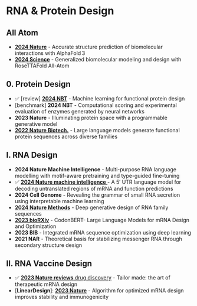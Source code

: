 # RNA & Protein Design

## All Atom

* [**2024 Nature**](https://www.nature.com/articles/s41586-024-07487-w) - Accurate structure prediction of biomolecular interactions with AlphaFold 3
* [**2024 Science**](https://pubmed.ncbi.nlm.nih.gov/38452047/) - Generalized biomolecular modeling and design with RoseTTAFold All-Atom

## 0. Protein Design

* ✅ \[review] [**2024 NBT**](https://www.nature.com/articles/s41587-024-02127-0) - Machine learning for functional protein design
* \[benchmark] **2024 NBT** - Computational scoring and experimental evaluation of enzymes generated by neural networks
* **2023 Nature** - Illuminating protein space with a programmable generative model&#x20;
* [**2022 Nature Biotech.**](https://www.nature.com/articles/s41587-022-01618-2) - Large language models generate functional protein sequences across diverse families

## I. RNA Design&#x20;

* **2024 Nature Machine Intelligence** - Multi-purpose RNA language modelling with motif-aware pretraining and type-guided fine-tuning
* ✅ [**2024 Nature machine intelligence** ](https://www.nature.com/articles/s42256-024-00823-9)- A 5′ UTR language model for decoding untranslated regions of mRNA and function predictions
* **2024 Cell Genome** - Revealing the grammar of small RNA secretion using interpretable machine learning
* [**2024 Nature Methods**](https://www.nature.com/articles/s41592-023-02148-8) - Deep generative design of RNA family sequences
* [**2023 bioRXiv**](https://doi.org/10.1101/2023.09.09.556981) - CodonBERT- Large Language Models for mRNA Design and Optimization
* **2023 BIB** - Integrated mRNA sequence optimization using deep learning
* **2021 NAR** - Theoretical basis for stabilizing messenger RNA through secondary structure design

## II. RNA Vaccine Design

* ✅ [**2023 Nature reviews** drug discovery](https://www.nature.com/articles/s41573-023-00827-x) - Tailor made: the art of therapeutic mRNA design&#x20;
* \[**LinearDesign**]: [**2023 Nature**](https://www.nature.com/articles/s41586-023-06127-z) - Algorithm for optimized mRNA design improves stability and immunogenicity
